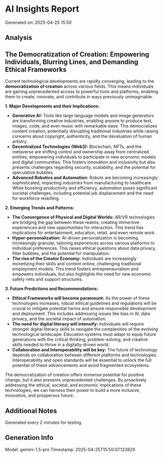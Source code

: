 # AI Insights Report
Generated on: 2025-04-25 15:50

## Analysis
## The Democratization of Creation: Empowering Individuals, Blurring Lines, and Demanding Ethical Frameworks

Current technological developments are rapidly converging, leading to the **democratization of creation** across various fields. This means individuals are gaining unprecedented access to powerful tools and platforms, enabling them to create, innovate, and contribute in ways previously unimaginable.

**1. Major Developments and their Implications:**

* **Generative AI:**  Tools like large language models and image generators are transforming creative industries, enabling anyone to produce text, images, code, and even music with remarkable ease. This democratizes content creation, potentially disrupting traditional industries while raising concerns about copyright, authenticity, and the devaluation of human artistry.
* **Decentralized Technologies (Web3):**  Blockchain, NFTs, and the metaverse are shifting control and ownership away from centralized entities, empowering individuals to participate in new economic models and digital communities. This fosters innovation and inclusivity but also presents challenges regarding security, scalability, and the potential for speculative bubbles.
* **Advanced Robotics and Automation:**  Robots are becoming increasingly sophisticated, impacting industries from manufacturing to healthcare. While boosting productivity and efficiency, automation poses significant societal challenges, including potential job displacement and the need for workforce reskilling.

**2. Emerging Trends and Patterns:**

* **The Convergence of Physical and Digital Worlds:** AR/VR technologies are bridging the gap between these realms, creating immersive experiences and new opportunities for interaction. This trend has implications for entertainment, education, retail, and even remote work.
* **Hyper-personalization:** AI-driven personalization is becoming increasingly granular, tailoring experiences across various platforms to individual preferences. This raises ethical questions about data privacy, filter bubbles, and the potential for manipulation.
* **The rise of the Creator Economy:** Individuals are increasingly monetizing their skills and content online, challenging traditional employment models. This trend fosters entrepreneurialism and empowers individuals, but also highlights the need for new economic safety nets and support structures.

**3. Future Predictions and Recommendations:**

* **Ethical Frameworks will become paramount:** As the power of these technologies increases, robust ethical guidelines and regulations will be crucial to mitigate potential harms and ensure responsible development and deployment.  This includes addressing issues like bias in AI, data privacy, and the societal impact of automation.
* **The need for digital literacy will intensify:** Individuals will require stronger digital literacy skills to navigate the complexities of the evolving technological landscape.  Education systems must adapt to equip future generations with the critical thinking, problem-solving, and creative skills needed to thrive in a digitally-driven world.
* **Collaboration and Interoperability will be key:**  The future of technology depends on collaboration between different platforms and technologies.  Interoperability and open standards will be essential to unlock the full potential of these advancements and avoid fragmented ecosystems.

The democratization of creation offers immense potential for positive change, but it also presents unprecedented challenges. By proactively addressing the ethical, societal, and economic implications of these technologies, we can harness their power to build a more inclusive, innovative, and prosperous future. 


## Additional Notes
Generated every 2 minutes for testing

## Generation Info
Model: gemini-1.5-pro
Timestamp: 2025-04-25T15:50:07.123829
